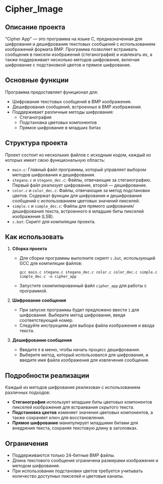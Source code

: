 # Cipher_Image
## Описание проекта

"Cipher App" — это программа на языке C, предназначенная для шифрования и дешифрования текстовых сообщений с использованием изображений формата BMP. Программа позволяет встраивать сообщения в пиксели изображений (стеганография) и извлекать их, а также поддерживает несколько методов шифрования, включая шифрование с подстановкой цветов и прямое шифрование.

## Основные функции

Программа предоставляет функционал для:
- Шифрования текстовых сообщений в BMP изображения.
- Дешифрования сообщений, встроенных в BMP изображения.
- Поддерживает различные методы шифрования: 
    - Стеганография
    - Подстановка цветовых компонентов
    - Прямое шифрование в младших битах

## Структура проекта

Проект состоит из нескольких файлов с исходным кодом, каждый из которых имеет свою функциональную область:

- `main.c`: Главный файл программы, который управляет выбором методов шифрования и дешифрования.
- `stegano.c` и `stegano_dec.c`: Файлы, отвечающие за стеганографию. Первый файл реализует шифрование, второй — дешифрование.
- `color.c` и `color_dec.c`: Файлы, отвечающие за метод подстановки цветов. Содержат функции для шифрования и дешифрования сообщений с использованием цветовых значений пикселей.
- `simple.c` и `simple_dec.c`: Файлы для прямого шифрования/дешифрования текста, встроенного в младшие биты пикселей изображения (LSB).
- `c.bat`: Скрипт для компиляции проекта.

## Как использовать

1. **Сборка проекта**
   - Для сборки программы выполните скрипт `c.bat`, использующий GCC для компиляции файлов:
     ```
     gcc main.c stegano.c stegano_dec.c color.c color_dec.c simple.c simple_dec.c -o cipher_app
     ```
   - Запустите скомпилированный файл `cipher_app` для работы с программой.

2. **Шифрование сообщения**
   - При запуске программы будет предложено ввести `1` для шифрования. Выберите метод шифрования, введя соответствующий номер.
   - Следуйте инструкциям для выбора файла изображения и ввода текста.

3. **Дешифрование сообщения**
   - Введите `0` в меню, чтобы начать процесс дешифрования.
   - Выберите метод, который использовался для шифрования, и введите имя файла изображения для извлечения сообщения.

## Подробности реализации

Каждый из методов шифрования реализован с использованием различных подходов:
- **Стеганография** использует младшие биты цветовых компонентов пикселей изображения для встраивания скрытого текста.
- **Подстановка цветов** изменяет значения цветовых компонентов, а также сохраняет ключ для восстановления.
- **Прямое шифрование** манипулирует младшими битами для внедрения текста, сохраняя текстовую длину в заголовках.

## Ограничения

- Поддерживаются только 24-битные BMP файлы.
- Длина текстового сообщения ограничена размерами изображения и методом шифрования.
- При использовании подстановки цветов требуется учитывать количество доступных пикселей и цветовые каналы.
